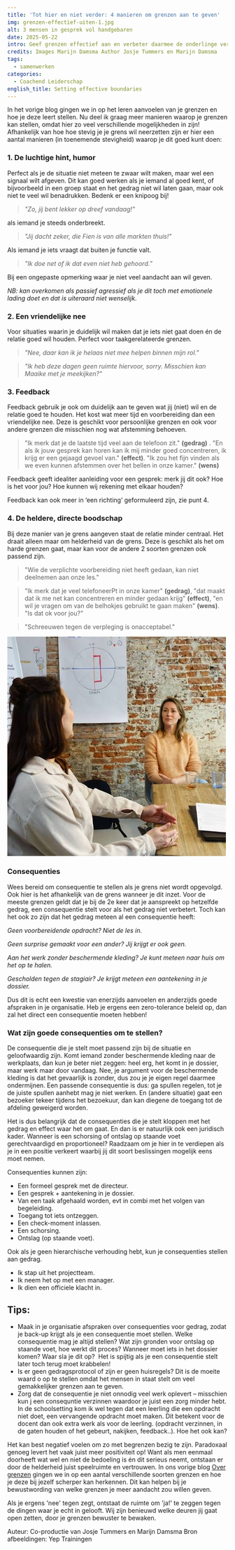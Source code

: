 ```yaml
---
title: 'Tot hier en niet verder: 4 manieren om grenzen aan te geven'
img: grenzen-effectief-uiten-1.jpg
alt: 3 mensen in gesprek vol handgebaren
date: 2025-05-22
intro: Geef grenzen effectief aan en verbeter daarmee de onderlinge verhoudingen.
credits: Images Marijn Damsma Author Josje Tummers en Marijn Damsma
tags:
  - samenwerken
categories:
  - Coachend Leiderschap
english_title: Setting effective boundaries
---
```


In het vorige blog gingen we in op het leren aanvoelen van je grenzen en hoe je deze leert stellen. Nu deel ik graag meer manieren waarop je grenzen kan stellen, omdat hier zo veel verschillende mogelijkheden in zijn! Afhankelijk van hoe hoe stevig je je grens wil neerzetten zijn er hier een aantal manieren (in toenemende stevigheid) waarop je dit goed kunt doen:

### 1. De luchtige hint, humor

Perfect als je de situatie niet meteen te zwaar wilt maken, maar wel een signaal wilt afgeven. Dit kan goed werken als je iemand al goed kent, of bijvoorbeeld in een groep staat en het gedrag niet wil laten gaan, maar ook niet te veel wil benadrukken. Bedenk er een knipoog bij!

> _"Zo, jij bent lekker op dreef vandaag!"_

als iemand je steeds onderbreekt.

> _"Jij dacht zeker, die Fien is van alle markten thuis!"_

Als iemand je iets vraagt dat buiten je functie valt.

> _"Ik doe net of ik dat even niet heb gehoord.”_

Bij een ongepaste opmerking waar je niet veel aandacht aan wil geven.

_NB: kan overkomen als passief agressief als je dit toch met emotionele lading doet en dat is uiteraard niet wenselijk._

### 2. Een vriendelijke nee

Voor situaties waarin je duidelijk wil maken dat je iets niet gaat doen én de relatie goed wil houden. Perfect voor taakgerelateerde grenzen.

> _"Nee, daar kan ik je helaas niet mee helpen binnen mijn rol."_

> _"Ik heb deze dagen geen ruimte hiervoor, sorry. Misschien kan Maaike met je meekijken?"_

### 3. Feedback

Feedback gebruik je ook om duidelijk aan te geven wat jij (niet) wil en de relatie goed te houden. Het kost wat meer tijd en voorbereiding dan een vriendelijke nee. Deze is geschikt voor persoonlijke grenzen en ook voor andere grenzen die misschien nog wat afstemming behoeven.

> "Ik merk dat je de laatste tijd veel aan de telefoon zit." **(gedrag)** . "En als ik jouw gesprek kan horen kan ik mij minder goed concentreren, ik krijg er een gejaagd gevoel van." **(effect)**. "Ik zou het fijn vinden als we even kunnen afstemmen over het bellen in onze kamer." **(wens)**

Feedback geeft idealiter aanleiding voor een gesprek: merk jij dit ook? Hoe is het voor jou? Hoe kunnen wij rekening met elkaar houden?

Feedback kan ook meer in ‘een richting’ geformuleerd zijn, zie punt 4.

### 4. De heldere, directe boodschap

Bij deze manier van je grens aangeven staat de relatie minder centraal. Het draait alleen maar om helderheid van de grens. Deze is geschikt als het om harde grenzen gaat, maar kan voor de andere 2 soorten grenzen ook passend zijn.

> "Wie de verplichte voorbereiding niet heeft gedaan, kan niet deelnemen aan onze les."

> "Ik merk dat je veel telefoneerPt in onze kamer" **(gedrag)**, "dat maakt dat ik me net kan concentreren en minder gedaan krijg" **(effect)**, "en wil je vragen om van de belhokjes gebruikt te gaan maken" **(wens)**. "Is dat ok voor jou?"

> "Schreeuwen tegen de verpleging is onacceptabel."

![iemand geeft haar grens aan](./grenzen-effectief-uiten-2.jpg)

### Consequenties

Wees bereid om consequentie te stellen als je grens niet wordt opgevolgd. Ook hier is het afhankelijk van de grens wanneer je dit inzet. Voor de meeste grenzen geldt dat je bij de 2e keer dat je aanspreekt op hetzelfde gedrag, een consequentie stelt voor als het gedrag niet verbetert. Toch kan het ook zo zijn dat het gedrag meteen al een consequentie heeft:

_Geen voorbereidende opdracht? Niet de les in._

_Geen surprise gemaakt voor een ander? Jij krijgt er ook geen._

_Aan het werk zonder beschermende kleding? Je kunt meteen naar huis om het op te halen._

_Gescholden tegen de stagiair? Je krijgt meteen een aantekening in je dossier._

Dus dit is echt een kwestie van enerzijds aanvoelen en anderzijds goede afspraken in je organisatie. Heb je ergens een zero-tolerance beleid op, dan zal het direct een consequentie moeten hebben!

### Wat zijn goede consequenties om te stellen?

De consequentie die je stelt moet passend zijn bij de situatie en geloofwaardig zijn. Komt iemand zonder beschermende kleding naar de werkplaats, dan kun je beter niet zeggen: heel erg, het komt in je dossier, maar werk maar door vandaag. Nee, je argument voor de beschermende kleding is dat het gevaarlijk is zonder, dus zou je je eigen regel daarmee ondermijnen. Een passende consequentie is dus: ga spullen regelen, tot je de juiste spullen aanhebt mag je niet werken. En (andere situatie) gaat een bezoeker tekeer tijdens het bezoekuur, dan kan diegene de toegang tot de afdeling geweigerd worden.

Het is dus belangrijk dat de consequenties die je stelt kloppen met het gedrag en effect waar het om gaat. En dan is er natuurlijk ook een juridisch kader. Wanneer is een schorsing of ontslag op staande voet gerechtvaardigd en proportioneel? Raadzaam om je hier in te verdiepen als je in een positie verkeert waarbij jij dit soort beslissingen mogelijk eens moet nemen.

Consequenties kunnen zijn:

- Een formeel gesprek met de directeur.
- Een gesprek + aantekening in je dossier.
- Van een taak afgehaald worden, evt in combi met het volgen van begeleiding.
- Toegang tot iets ontzeggen.
- Een check-moment inlassen.
- Een schorsing.
- Ontslag (op staande voet).

Ook als je geen hierarchische verhouding hebt, kun je consequenties stellen aan gedrag.

- Ik stap uit het projectteam.
- Ik neem het op met een manager.
- Ik dien een officiele klacht in.

## Tips:

- Maak in je organisatie afspraken over consequenties voor gedrag, zodat je back-up krijgt als je een consequentie moet stellen. Welke consequentie mag je altijd stellen? Wat zijn gronden voor ontslag op staande voet, hoe werkt dit proces? Wanneer moet iets in het dossier komen? Waar sla je dit op?  Het is spijtig als je een consequentie stelt later toch terug moet krabbelen!
- Is er geen gedragsprotocol of zijn er geen huisregels? Dit is de moeite waard o op te stellen omdat het mensen in staat stelt om veel gemakkelijker grenzen aan te geven.
- Zorg dat de consequentie je niet onnodig veel werk oplevert – misschien kun j een consequntie verzinnen waardoor je juist een zorg minder hebt. In de schoolsetting kom ik wel tegen dat een leerling die een opdracht niet doet, een vervangende opdracht moet maken. Dit betekent voor de docent dan ook extra werk als voor de leerling. (opdracht verzinnen, in de gaten houden of het gebeurt, nakijken, feedback..). Hoe het ook kan?

Het kan best negatief voelen om zo met begrenzen bezig te zijn. Paradoxaal genoeg levert het vaak juist meer positiviteit op! Want als men eenmaal doorheeft wat wel en niet de bedoeling is én dit serieus neemt, ontstaan er door de helderheid juist speelruimte en vertrouwen. In ons vorige blog [Over grenzen](./over-grenzen) gingen we in op een aantal verschillende soorten grenzen en hoe je deze bij jezelf scherper kan herkennen. Dit kan helpen bij je bewustwording van welke grenzen je meer aandacht zou willen geven. 

Als je ergens 'nee' tegen zegt, ontstaat de ruimte om 'ja!' te zeggen tegen de dingen waar je echt in gelooft. Wij zijn benieuwd welke deuren jij gaat open zetten, door je grenzen bewuster te bewaken.

Auteur: Co-productie van Josje Tummers en Marijn Damsma Bron afbeeldingen: Yep Trainingen
